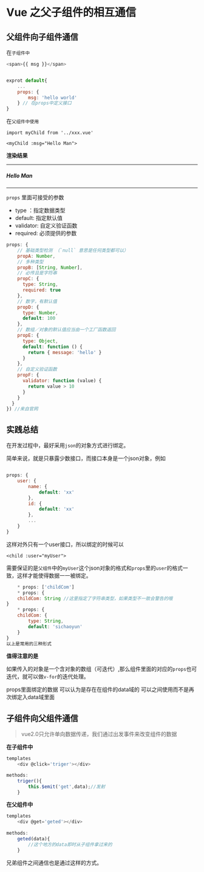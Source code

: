 # Vue 之父子组件的相互通信


父组件向子组件通信
--

在`子组件中`

```js
<span>{{ msg }}</span>


exprot default{
	...
	props: {
		msg: 'hello world'
	} // 在props中定义接口
}
```

在`父组件中使用`

```
import myChild from '../xxx.vue'

<myChild :msg="Hello Man">
```

**渲染结果**

---
	
##### Hello Man

---

`props` 里面可接受的参数

* type ：指定数据类型
* default: 指定默认值
* validator: 自定义验证函数
* required: 必须提供的参数

```js
props: {
    // 基础类型检测 （`null` 意思是任何类型都可以）
    propA: Number,
    // 多种类型
    propB: [String, Number],
    // 必传且是字符串
    propC: {
      type: String,
      required: true
    },
    // 数字，有默认值
    propD: {
      type: Number,
      default: 100
    },
    // 数组／对象的默认值应当由一个工厂函数返回
    propE: {
      type: Object,
      default: function () {
        return { message: 'hello' }
      }
    },
    // 自定义验证函数
    propF: {
      validator: function (value) {
        return value > 10
      }
    }
  }
}) //来自官网

```
实践总结
--

在开发过程中，最好采用`json`的对象方式进行绑定。

简单来说，就是只暴露少数接口，而接口本身是一个json对象，例如

```js

props: {
	user: {
		name: {
			default: 'xx'
		},
		id: {
			default: 'xx'
		},
		...
	}
}

```

这样对外只有一个user接口，所以绑定的时候可以

`<child :user="myUser">`

需要保证的是`父组件`中的`myUser`这个json对象的格式和`props`里的`user`的格式一致，这样才能使得数据一一被绑定。


```js
	* props: ['childCom']
	* props: {
    childCom: String //这里指定了字符串类型，如果类型不一致会警告的哦
}
	* props: {
    childCom: {
        type: String,
        default: 'sichaoyun' 
    }
}
以上是常用的三种形式
```

**值得注意的是**

如果传入的对象是一个含对象的数组（可迭代）,那么组件里面的对应的`props`也可迭代，就可以做`v-for`的迭代处理。

props里面绑定的数据 可以认为是存在在组件的data域的 可以之间使用而不是再次绑定入data域里面


子组件向父组件通信
--

>vue2.0只允许单向数据传递，我们通过出发事件来改变组件的数据
>

**在子组件中**

```js
templates
	<div @click='triger'></div>

methods:
	triger(){
		this.$emit('get',data);//发射
	}
```

**在父组件中**

```js
templates
	<div @get='geted'></div>
	
methods:
	geted(data){
		//这个地方的data即时从子组件拿过来的
	}

```

兄弟组件之间通信也是通过这样的方式。

